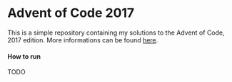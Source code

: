# Advent of Code 2017

This is a simple repository containing my solutions to the Advent of Code, 2017 edition. More informations can be found [here](https://adventofcode.com/2017/about).

#### How to run
TODO
